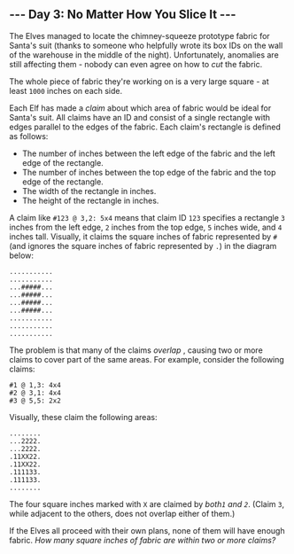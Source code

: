 ## \--- Day 3: No Matter How You Slice It ---

The Elves managed to locate the chimney-squeeze prototype fabric for Santa's
suit (thanks to someone who helpfully wrote its box IDs on the wall of the
warehouse in the middle of the night). Unfortunately, anomalies are still
affecting them - nobody can even agree on how to _cut_ the fabric.

The whole piece of fabric they're working on is a very large square - at least
`1000` inches on each side.

Each Elf has made a _claim_ about which area of fabric would be ideal for
Santa's suit. All claims have an ID and consist of a single rectangle with
edges parallel to the edges of the fabric. Each claim's rectangle is defined
as follows:

  * The number of inches between the left edge of the fabric and the left edge of the rectangle.
  * The number of inches between the top edge of the fabric and the top edge of the rectangle.
  * The width of the rectangle in inches.
  * The height of the rectangle in inches.

A claim like `#123 @ 3,2: 5x4` means that claim ID `123` specifies a rectangle
`3` inches from the left edge, `2` inches from the top edge, `5` inches wide,
and `4` inches tall. Visually, it claims the square inches of fabric
represented by `#` (and ignores the square inches of fabric represented by
`.`) in the diagram below:

    
    
    ...........
    ...........
    ...#####...
    ...#####...
    ...#####...
    ...#####...
    ...........
    ...........
    ...........
    

The problem is that many of the claims _overlap_ , causing two or more claims
to cover part of the same areas. For example, consider the following claims:

    
    
    #1 @ 1,3: 4x4
    #2 @ 3,1: 4x4
    #3 @ 5,5: 2x2
    

Visually, these claim the following areas:

    
    
    ........
    ...2222.
    ...2222.
    .11XX22.
    .11XX22.
    .111133.
    .111133.
    ........
    

The four square inches marked with `X` are claimed by _both`1` and `2`_.
(Claim `3`, while adjacent to the others, does not overlap either of them.)

If the Elves all proceed with their own plans, none of them will have enough
fabric. _How many square inches of fabric are within two or more claims?_

